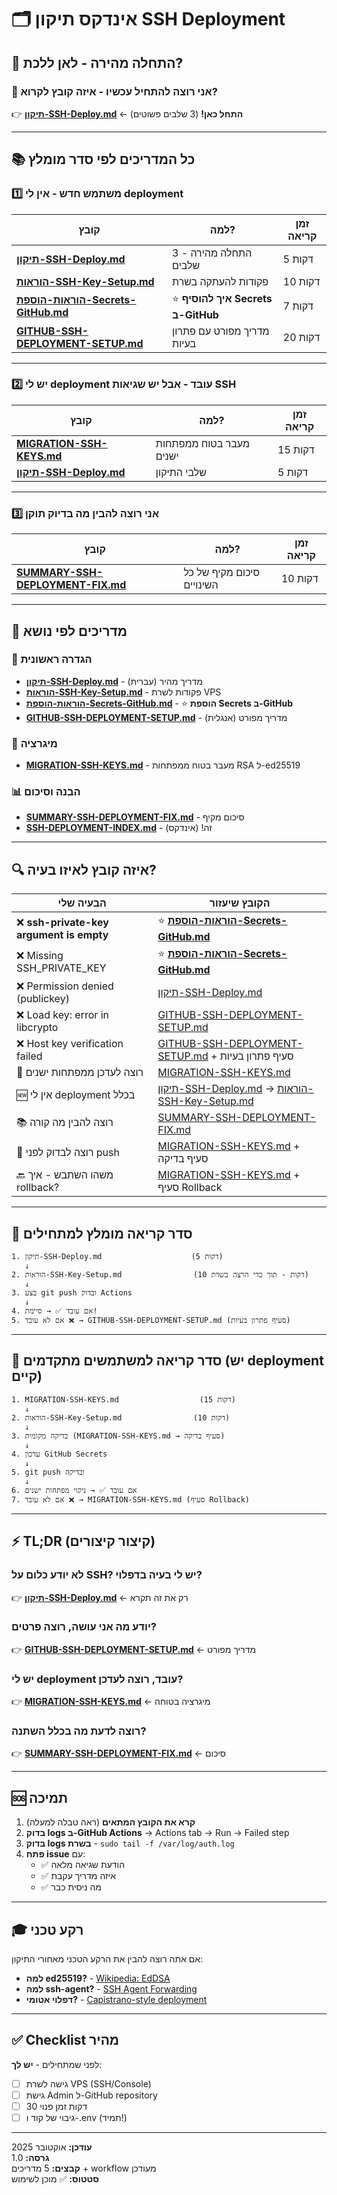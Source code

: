 # 🗂️ אינדקס תיקון SSH Deployment

## 🚀 התחלה מהירה - לאן ללכת?

### 📍 אני רוצה להתחיל **עכשיו** - איזה קובץ לקרוא?

👉 **[תיקון-SSH-Deploy.md](./תיקון-SSH-Deploy.md)** ← **התחל כאן!** (3 שלבים פשוטים)

---

## 📚 כל המדריכים לפי סדר מומלץ

### 1️⃣ משתמש חדש - אין לי deployment

| קובץ | למה? | זמן קריאה |
|------|------|-----------|
| **[תיקון-SSH-Deploy.md](./תיקון-SSH-Deploy.md)** | התחלה מהירה - 3 שלבים | 5 דקות |
| **[הוראות-SSH-Key-Setup.md](./הוראות-SSH-Key-Setup.md)** | פקודות להעתקה בשרת | 10 דקות |
| **[הוראות-הוספת-Secrets-GitHub.md](./הוראות-הוספת-Secrets-GitHub.md)** | ⭐ **איך להוסיף Secrets ב-GitHub** | 7 דקות |
| **[GITHUB-SSH-DEPLOYMENT-SETUP.md](./GITHUB-SSH-DEPLOYMENT-SETUP.md)** | מדריך מפורט עם פתרון בעיות | 20 דקות |

---

### 2️⃣ יש לי deployment עובד - אבל יש שגיאות SSH

| קובץ | למה? | זמן קריאה |
|------|------|-----------|
| **[MIGRATION-SSH-KEYS.md](./MIGRATION-SSH-KEYS.md)** | מעבר בטוח ממפתחות ישנים | 15 דקות |
| **[תיקון-SSH-Deploy.md](./תיקון-SSH-Deploy.md)** | שלבי התיקון | 5 דקות |

---

### 3️⃣ אני רוצה להבין מה בדיוק תוקן

| קובץ | למה? | זמן קריאה |
|------|------|-----------|
| **[SUMMARY-SSH-DEPLOYMENT-FIX.md](./SUMMARY-SSH-DEPLOYMENT-FIX.md)** | סיכום מקיף של כל השינויים | 10 דקות |

---

## 🎯 מדריכים לפי נושא

### 🔧 הגדרה ראשונית
- **[תיקון-SSH-Deploy.md](./תיקון-SSH-Deploy.md)** - מדריך מהיר (עברית)
- **[הוראות-SSH-Key-Setup.md](./הוראות-SSH-Key-Setup.md)** - פקודות לשרת VPS
- **[הוראות-הוספת-Secrets-GitHub.md](./הוראות-הוספת-Secrets-GitHub.md)** - ⭐ **הוספת Secrets ב-GitHub**
- **[GITHUB-SSH-DEPLOYMENT-SETUP.md](./GITHUB-SSH-DEPLOYMENT-SETUP.md)** - מדריך מפורט (אנגלית)

### 🔄 מיגרציה
- **[MIGRATION-SSH-KEYS.md](./MIGRATION-SSH-KEYS.md)** - מעבר בטוח ממפתחות RSA ל-ed25519

### 📊 הבנה וסיכום
- **[SUMMARY-SSH-DEPLOYMENT-FIX.md](./SUMMARY-SSH-DEPLOYMENT-FIX.md)** - סיכום מקיף
- **[SSH-DEPLOYMENT-INDEX.md](./SSH-DEPLOYMENT-INDEX.md)** - זה! (אינדקס)

---

## 🔍 איזה קובץ לאיזו בעיה?

| הבעיה שלי | הקובץ שיעזור |
|-----------|--------------|
| ❌ **ssh-private-key argument is empty** | ⭐ **[הוראות-הוספת-Secrets-GitHub.md](./הוראות-הוספת-Secrets-GitHub.md)** |
| ❌ Missing SSH_PRIVATE_KEY | ⭐ **[הוראות-הוספת-Secrets-GitHub.md](./הוראות-הוספת-Secrets-GitHub.md)** |
| ❌ Permission denied (publickey) | [תיקון-SSH-Deploy.md](./תיקון-SSH-Deploy.md) |
| ❌ Load key: error in libcrypto | [GITHUB-SSH-DEPLOYMENT-SETUP.md](./GITHUB-SSH-DEPLOYMENT-SETUP.md) |
| ❌ Host key verification failed | [GITHUB-SSH-DEPLOYMENT-SETUP.md](./GITHUB-SSH-DEPLOYMENT-SETUP.md) + סעיף פתרון בעיות |
| 🔄 רוצה לעדכן ממפתחות ישנים | [MIGRATION-SSH-KEYS.md](./MIGRATION-SSH-KEYS.md) |
| 🆕 אין לי deployment בכלל | [תיקון-SSH-Deploy.md](./תיקון-SSH-Deploy.md) → [הוראות-SSH-Key-Setup.md](./הוראות-SSH-Key-Setup.md) |
| 📚 רוצה להבין מה קורה | [SUMMARY-SSH-DEPLOYMENT-FIX.md](./SUMMARY-SSH-DEPLOYMENT-FIX.md) |
| 🧪 רוצה לבדוק לפני push | [MIGRATION-SSH-KEYS.md](./MIGRATION-SSH-KEYS.md) + סעיף בדיקה |
| 🔙 משהו השתבש - איך rollback? | [MIGRATION-SSH-KEYS.md](./MIGRATION-SSH-KEYS.md) + סעיף Rollback |

---

## 📖 סדר קריאה מומלץ למתחילים

```
1. תיקון-SSH-Deploy.md                    (5 דקות)
   ↓
2. הוראות-SSH-Key-Setup.md                (10 דקות - תוך כדי הרצה בשרת)
   ↓
3. בצע git push ובדוק Actions
   ↓
4. אם עובד ✅ → סיימת!
5. אם לא עובד ❌ → GITHUB-SSH-DEPLOYMENT-SETUP.md (סעיף פתרון בעיות)
```

---

## 📖 סדר קריאה למשתמשים מתקדמים (יש deployment קיים)

```
1. MIGRATION-SSH-KEYS.md                  (15 דקות)
   ↓
2. הוראות-SSH-Key-Setup.md                (10 דקות)
   ↓
3. בדיקה מקומית (MIGRATION-SSH-KEYS.md → סעיף בדיקה)
   ↓
4. עדכון GitHub Secrets
   ↓
5. git push ובדיקה
   ↓
6. אם עובד ✅ → ניקוי מפתחות ישנים
7. אם לא עובד ❌ → MIGRATION-SSH-KEYS.md (סעיף Rollback)
```

---

## ⚡ TL;DR (קיצור קיצורים)

### לא יודע כלום על SSH? יש לי בעיה בדפלוי?
👉 **[תיקון-SSH-Deploy.md](./תיקון-SSH-Deploy.md)** ← רק את זה תקרא

### יודע מה אני עושה, רוצה פרטים?
👉 **[GITHUB-SSH-DEPLOYMENT-SETUP.md](./GITHUB-SSH-DEPLOYMENT-SETUP.md)** ← מדריך מפורט

### יש לי deployment עובד, רוצה לעדכן?
👉 **[MIGRATION-SSH-KEYS.md](./MIGRATION-SSH-KEYS.md)** ← מיגרציה בטוחה

### רוצה לדעת מה בכלל השתנה?
👉 **[SUMMARY-SSH-DEPLOYMENT-FIX.md](./SUMMARY-SSH-DEPLOYMENT-FIX.md)** ← סיכום

---

## 🆘 תמיכה

1. **קרא את הקובץ המתאים** (ראה טבלה למעלה)
2. **בדוק logs ב-GitHub Actions** → Actions tab → Run → Failed step
3. **בדוק logs בשרת** - `sudo tail -f /var/log/auth.log`
4. **פתח issue** עם:
   - ✅ הודעת שגיאה מלאה
   - ✅ איזה מדריך עקבת
   - ✅ מה ניסית כבר

---

## 🎓 רקע טכני

אם אתה רוצה להבין את הרקע הטכני מאחורי התיקון:

- **למה ed25519?** - [Wikipedia: EdDSA](https://en.wikipedia.org/wiki/EdDSA)
- **למה ssh-agent?** - [SSH Agent Forwarding](https://www.ssh.com/academy/ssh/agent)
- **דפלוי אטומי?** - [Capistrano-style deployment](https://capistranorb.com/documentation/getting-started/structure/)

---

## ✅ Checklist מהיר

לפני שמתחילים - **יש לך**:

- [ ] גישה לשרת VPS (SSH/Console)
- [ ] גישת Admin ל-GitHub repository
- [ ] 30 דקות זמן פנוי
- [ ] גיבוי של קוד ו-.env (תמיד!)

---

**עודכן:** אוקטובר 2025  
**גרסה:** 1.0  
**קבצים:** 5 מדריכים + workflow מעודכן  
**סטטוס:** ✅ מוכן לשימוש


